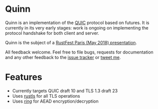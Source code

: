 # Quinn

Quinn is an implementation of the [QUIC][quic] protocol based on futures.
It is currently in its very early stages: work is ongoing on implementing
the protocol handshake for both client and server.

Quinn is the subject of a [RustFest Paris (May 2018) presentation][talk].

All feedback welcome. Feel free to file bugs, requests for documentation and
any other feedback to the [issue tracker][issues] or [tweet me][twitter].

# Features

* Currently targets QUIC draft 10 and TLS 1.3 draft 23
* Uses [rustls][rustls] for all TLS operations
* Uses [*ring*][ring] for AEAD encryption/decryption

[quic]: https://quicwg.github.io/
[issues]: https://github.com/djc/quinn/issues
[twitter]: https://twitter.com/djco/
[rustls]: https://github.com/ctz/rustls
[ring]: https://github.com/briansmith/ring
[talk]: https://paris.rustfest.eu/sessions/a-quic-future-in-rust
